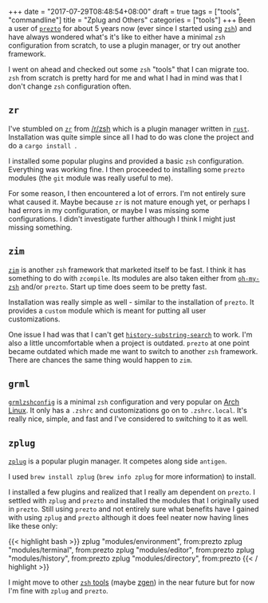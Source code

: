 +++
date = "2017-07-29T08:48:54+08:00"
draft = true
tags = ["tools", "commandline"]
title = "Zplug and Others"
categories = ["tools"]
+++
Been a user of [`prezto`][1] for about 5 years now (ever since I started using [`zsh`][2]) and have always wondered what's it's like to either have a minimal `zsh` configuration from scratch, to use a plugin manager, or try out another framework.

I went on ahead and checked out some `zsh` "tools" that I can migrate too. `zsh` from scratch is pretty hard for me and what I had in mind was that I don't change `zsh` configuration often.

## `zr`

I've stumbled on [`zr`][3] from [/r/zsh][4] which is a plugin manager written in [`rust`][5]. Installation was quite simple since all I had to do was clone the project and do a `cargo install `.

I installed some popular plugins and provided a basic `zsh` configuration. Everything was working fine. I then proceeded to installing some `prezto` modules (the `git` module was really useful to me).

For some reason, I then encountered a lot of errors. I'm not entirely sure what caused it. Maybe because `zr` is not mature enough yet, or perhaps I had errors in my configuration, or maybe I was missing some configurations. I didn't investigate further although I think I might just missing something.

## `zim`

[`zim`][6] is another `zsh` framework that marketed itself to be fast. I think it has something to do with `zcompile`. Its modules are also taken either from [`oh-my-zsh`][7] and/or `prezto`. Start up time does seem to be pretty fast.

Installation was really simple as well - similar to the installation of `prezto`. It provides a `custom` module which is meant for putting all user customizations.

One issue I had was that I can't get [`history-substring-search`][8] to work. I'm also a little uncomfortable when a project is outdated. `prezto` at one point became outdated which made me want to switch to another `zsh` framework. There are chances the same thing would happen to `zim`.

## `grml`

[`grmlzshconfig`][12] is a minimal `zsh` configuration and very popular on [Arch Linux][13]. It only has a `.zshrc` and customizations go on to `.zshrc.local`. It's really nice, simple, and fast and I've considered to switching to it as well.

## `zplug`

[`zplug`][9] is a popular plugin manager. It competes along side `antigen`.

I used `brew install zplug` (`brew info zplug` for more information) to install.

I installed a few plugins and realized that I really am dependent on `prezto`. I settled with `zplug` and `prezto` and installed the modules that I originally used in `prezto`. Still using `prezto` and not entirely sure what benefits have I gained with using `zplug` and `prezto` although it does feel neater now having lines like these only:

{{< highlight bash >}}
zplug "modules/environment", from:prezto
zplug "modules/terminal", from:prezto
zplug "modules/editor", from:prezto
zplug "modules/history", from:prezto
zplug "modules/directory", from:prezto
{{< / highlight >}}

I might move to other [`zsh` tools][10] (maybe [zgen][11]) in the near future but for now I'm fine with `zplug` and `prezto`.

[1]: https://github.com/sorin-ionescu/prezto
[2]: http://zsh.sourceforge.net/
[3]: https://github.com/jedahan/zr
[4]: https://reddit.com/r/zsh
[5]: https://www.rust-lang.org/en-US/
[6]: https://github.com/Eriner/zim
[7]: https://github.com/robbyrussell/oh-my-zsh
[8]: https://github.com/Eriner/zim/issues/197
[9]: https://github.com/zplug/zplug
[10]: https://github.com/unixorn/awesome-zsh-plugins
[11]: https://github.com/tarjoilija/zgen
[12]: https://grml.org/zsh/
[13]: https://archlinux.org
